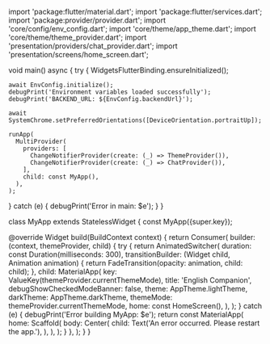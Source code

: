 import 'package:flutter/material.dart';
import 'package:flutter/services.dart';
import 'package:provider/provider.dart';
import 'core/config/env_config.dart';
import 'core/theme/app_theme.dart';
import 'core/theme/theme_provider.dart';
import 'presentation/providers/chat_provider.dart';
import 'presentation/screens/home_screen.dart';

void main() async {
  try {
    WidgetsFlutterBinding.ensureInitialized();

    await EnvConfig.initialize();
    debugPrint('Environment variables loaded successfully');
    debugPrint('BACKEND_URL: ${EnvConfig.backendUrl}');

    await SystemChrome.setPreferredOrientations([DeviceOrientation.portraitUp]);

    runApp(
      MultiProvider(
        providers: [
          ChangeNotifierProvider(create: (_) => ThemeProvider()),
          ChangeNotifierProvider(create: (_) => ChatProvider()),
        ],
        child: const MyApp(),
      ),
    );
  } catch (e) {
    debugPrint('Error in main: $e');
  }
}

class MyApp extends StatelessWidget {
  const MyApp({super.key});

  @override
  Widget build(BuildContext context) {
    return Consumer<ThemeProvider>(
      builder: (context, themeProvider, child) {
        try {
          return AnimatedSwitcher(
            duration: const Duration(milliseconds: 300),
            transitionBuilder: (Widget child, Animation<double> animation) {
              return FadeTransition(opacity: animation, child: child);
            },
            child: MaterialApp(
              key: ValueKey(themeProvider.currentThemeMode),
              title: 'English Companion',
              debugShowCheckedModeBanner: false,
              theme: AppTheme.lightTheme,
              darkTheme: AppTheme.darkTheme,
              themeMode: themeProvider.currentThemeMode,
              home: const HomeScreen(),
            ),
          );
        } catch (e) {
          debugPrint('Error building MyApp: $e');
          return const MaterialApp(
            home: Scaffold(
              body: Center(
                child: Text('An error occurred. Please restart the app.'),
              ),
            ),
          );
        }
      },
    );
  }
}
